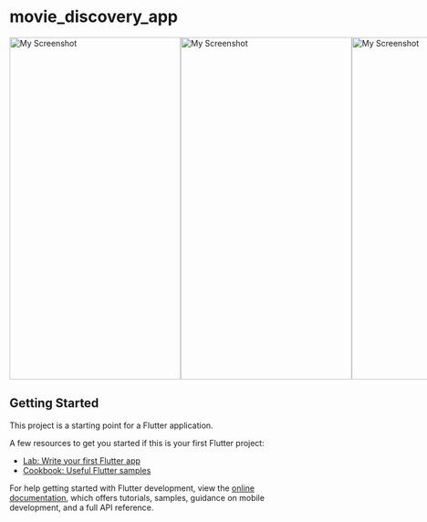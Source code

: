 # movie_discovery_app

<div style="display: flex; flex-direction: row;">
<img src="https://firebasestorage.googleapis.com/v0/b/photos-for-projcts.appspot.com/o/Screenshot_20231028-182747.png?alt=media&token=d6b4d2d3-ea18-4e6f-91db-ad83d18c09fc" alt="My Screenshot" width="300" height="600">
<img src="https://firebasestorage.googleapis.com/v0/b/photos-for-projcts.appspot.com/o/Screenshot_20231028-182803.png?alt=media&token=d6b4d2d3-ea18-4e6f-91db-ad83d18c09fc" alt="My Screenshot" width="300" height="600">
<img src="https://firebasestorage.googleapis.com/v0/b/photos-for-projcts.appspot.com/o/Screenshot_20231028-182821.png?alt=media&token=d6b4d2d3-ea18-4e6f-91db-ad83d18c09fc" alt="My Screenshot" width="300" height="600">
<img src="https://firebasestorage.googleapis.com/v0/b/photos-for-projcts.appspot.com/o/Screenshot_20231028-182813.png?alt=media&token=d6b4d2d3-ea18-4e6f-91db-ad83d18c09fc" alt="My Screenshot" width="300" height="600">
</div>

## Getting Started

This project is a starting point for a Flutter application.

A few resources to get you started if this is your first Flutter project:

- [Lab: Write your first Flutter app](https://docs.flutter.dev/get-started/codelab)
- [Cookbook: Useful Flutter samples](https://docs.flutter.dev/cookbook)

For help getting started with Flutter development, view the
[online documentation](https://docs.flutter.dev/), which offers tutorials,
samples, guidance on mobile development, and a full API reference.
